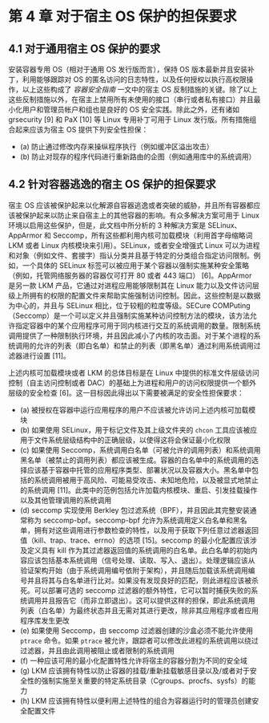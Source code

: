 # 第 4 章 对于宿主 OS 保护的担保要求

## 4.1 对于通用宿主 OS 保护的要求

安装容器专用 OS（相对于通用 OS 发行版而言），保持 OS 版本最新并且安装补丁，利用能够跟踪对 OS 的匿名访问的日志特性，以及任何授权以执行高权限操作，以上这些构成了 _容器安全指南_ 一文中的宿主 OS 反制措施的关键。除了以上这些反制措施以外，在宿主上禁用所有未使用的接口（串行或者私有接口）并且最小化用户和管理员帐户和组也是良好的 OS 安全实践。除此之外，还有诸如 grsecurity \[9\] 和 PaX \[10\] 等 Linux 专用补丁可用于 Linux 发行版。所有措施组合起来应该为宿主 OS 提供下列安全性担保：

* (a) 防止通过修改内存来操纵程序执行（例如缓冲区溢出攻击）
* (b) 防止对现存的程序代码进行重新路由的企图（例如通用库中的系统调用）

## 4.2 针对容器逃逸的宿主 OS 保护的担保要求

宿主 OS 应该被保护起来以化解源自容器逃逸或者突破的威胁，并且所有容器都应该被保护起来以防止来自宿主上的其他容器的影响。有众多解决方案可用于 Linux 环境以启用这些保护，但是，此文档中所分析的 3 种解决方案是 SELinux、AppArmor 和 Seccomp，所有这些都利用内核可加载模块（利用首字母缩略词 LKM 或者 Linux 内核模块来引用）。SELinux，或者安全增强式 Linux 可以为进程和对象（例如文件、套接字）指认分类并且基于特定的分类组合指定访问限制。例如，一个具体的 SELinux 标签可以被应用于某个容器以强制实施某种安全策略（例如，托管网络服务器的容器仅可打开 80 或者 443 端口） \[6\]。AppArmor 是另一款 LKM 产品，它通过对进程应用能够限制其在 Linux 能力以及文件访问层级上所拥有的权限的配置文件来帮助实施强制访问控制。因此，这些控制是以数据为中心的，并且与 SELinux 相比，位于较粗的粒度等级。SECure COMPuting（Seccomp）是一个可以定义并且强制实施某种访问控制方法的模块，该方法允许指定容器中的某个应用程序可用于同内核进行交互的系统调用的数量。限制系统调用提供了一种限制执行环境，并且因此减小了内核的攻击面。对于某个进程的系统调用的允许的列表（即白名单）和禁止的列表（即黑名单）通过利用系统调用过滤器进行设置 \[11\]。

上述内核可加载模块或者 LKM 的总体目标是在 Linux 中提供的标准文件层级访问控制（自主访问控制或者 DAC）的基础上为进程和用户的访问权限提供一个额外层级的安全检查 \[6\]。这一目标因此得出以下需要被满足的安全性担保要求：

* (a) 被授权在容器中运行应用程序的用户不应该被允许访问上述内核可加载模块
* (b) 如果使用 SELinux，用于标记文件及其上级文件夹的 `chcon` 工具应该被应用于文件系统层级结构中的正确层级，以使得这将会保证最小化权限
* (c) 如果使用 Seccomp，系统调用白名单（可被允许的调用列表）和系统调用黑名单（被禁止的调用列表）都应该被生成。容器的白名单中的系统调用的选择应该基于容器中托管的应用程序类型、部署状况以及容器大小。黑名单中包括的系统调用被用于高风险、可能易受攻击、未知地危险，以及被显式地禁止的系统调用 \[11\]。此类中的范例包括允许加载内核模块、重启、引发挂载操作以及其他管理调用的系统调用
* (d) seccomp 实现使用 Berkley 包过滤系统（BPF），并且因此其完整安装通常称为 seccomp-bpf。seccomp-bpf 允许为系统调用定义白名单和黑名单，拥有对这些调用进行参数检查的特性，以及用于获取下列任意过滤器返回值（kill、trap、trace、errno）的选项 \[15\]。seccomp 的最小化配置应该涉及定义具有 kill 作为其过滤器返回值的系统调用的白名单。此白名单的初始内容应该包括基本系统调用（信号处理、读取、写入、退出）。处理逻辑应该从验证架构开始（由于系统调用编号依附于架构），并且随后加载该系统调用编号并且将其与白名单进行比对。如果没有发现良好的匹配，则此进程应该被杀死。可以部署可选的 seccomp 过滤器的额外特性，它可以暂时捕获失败的系统调用并且报告它（而非立即退出）。这可以提供这样的担保，即此系统调用列表（白名单）为最终状态并且无需对其进行更改，除非其应用程序或者应用程序库发生更改
* (e) 如果使用 Seccomp，由 seccomp 过滤器创建的沙盒必须不能允许使用 `ptrace` 命令。如果 `ptrace` 被允许，跟踪者可以修改此进程的系统调用以绕过过滤器，并且由此调用被阻止或者限制的系统调用
* (f) 一种应该可用的最小化配置特性允许将宿主的容器分割为不同的安全域
* (g) LKM 应该拥有特性以防止容器的挂载/重新挂载敏感目录以及/或者对于安全性的强制实施至关重要的特定系统目录（Cgroups、procfs、sysfs）的能力
* (h) LKM 应该拥有特性以便利用上述特性的组合为容器运行时的管理员创建安全配置文件

